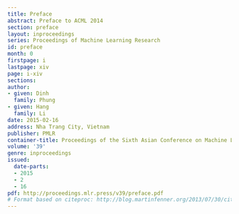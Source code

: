 ```yaml
---
title: Preface
abstract: Preface to ACML 2014
section: preface
layout: inproceedings
series: Proceedings of Machine Learning Research
id: preface
month: 0
firstpage: i
lastpage: xiv
page: i-xiv
sections: 
author:
- given: Dinh
  family: Phung
- given: Hang
  family: Li
date: 2015-02-16
address: Nha Trang City, Vietnam
publisher: PMLR
container-title: Proceedings of the Sixth Asian Conference on Machine Learning
volume: '39'
genre: inproceedings
issued:
  date-parts:
  - 2015
  - 2
  - 16
pdf: http://proceedings.mlr.press/v39/preface.pdf
# Format based on citeproc: http://blog.martinfenner.org/2013/07/30/citeproc-yaml-for-bibliographies/
---
```


